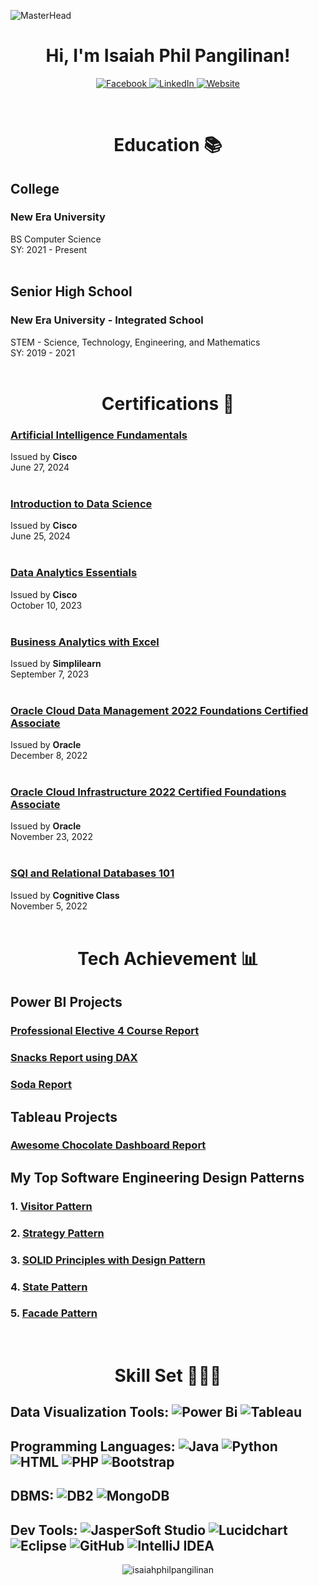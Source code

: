 ![MasterHead](https://user-images.githubusercontent.com/90236635/232446433-d5540fa2-fe28-4bb8-b929-cdb51fe61336.gif)
<h1 align="center">Hi, I'm Isaiah Phil Pangilinan!</h1>

<p align="center">
    <a href="https://www.facebook.com/isaiahphil.pangilinan.5">
        <img src="https://img.shields.io/badge/Facebook-%231877F2.svg?style=for-the-badge&logo=Facebook&logoColor=white" alt="Facebook">
    </a>
    <a href="https://linkedin.com/in/www.linkedin.com/in/IsaiahPhilPangilinan">
        <img src="https://img.shields.io/badge/linkedin-%230077B5.svg?style=for-the-badge&logo=linkedin&logoColor=white" alt="LinkedIn">
    </a>
    <a href="mailto: isaiahphilpangilinan@gmail.com">
        <img src="https://img.shields.io/badge/Gmail-333333?style=for-the-badge&logo=gmail&logoColor=red" alt="Website">
    </a>
</p>

<br/>

<h1 align="center"> Education 📚 </h1>

## College 
<h3>New Era University</h3>
BS Computer Science <br/>
SY: 2021 - Present <br/>
<br/>

## Senior High School
<h3>New Era University - Integrated School</h3>
STEM - Science, Technology, Engineering, and Mathematics<br/>
SY: 2019 - 2021<br/>



<br />



<h1 align="center"> Certifications 📜 </h1>

### [Artificial Intelligence Fundamentals](https://www.credly.com/badges/85d14e1b-59c2-4896-bc78-01e3976ee496) <br/>
Issued by **Cisco** <br/>
June 27, 2024 <br/><br/>

### [Introduction to Data Science](https://www.credly.com/badges/bb3b95bb-a5fa-4a9b-ba51-69903e7f8ebe) <br/>
Issued by **Cisco** <br/>
June 25, 2024 <br/><br/>

### [Data Analytics Essentials](https://www.credly.com/badges/cb55a617-9987-43bd-8424-fa9a133c8c9f) <br/>
Issued by **Cisco** <br/>
October 10, 2023 <br/><br/>

### [Business Analytics with Excel](https://www.simplilearn.com/skillup-certificate-landing?token=eyJjb3Vyc2VfaWQiOiI2NjQiLCJjZXJ0aWZpY2F0ZV91cmwiOiJodHRwczpcL1wvY2VydGlmaWNhdGVzLnNpbXBsaWNkbi5uZXRcL3NoYXJlXC90aHVtYl80NDk5MDc0XzE2OTQwOTEzNjAucG5nIiwidXNlcm5hbWUiOiJJc2FpYWggUGhpbCBBLiBQYW5naWxpbmFuIn0%3D&utm_source=shared-certificate&utm_medium=lms&utm_campaign=shared-certificate-promotion&referrer=https%3A%2F%2Flms.simplilearn.com%2Fcourses%2F2738%2FBusiness-Analytics-with-Excel%2Fcertificate%2Fdownload-skillup&%24web_only=true&_branch_match_id=1120947858055017886&_branch_referrer=H4sIAAAAAAAAA8soKSkottLXL87MLcjJ1EssKNDLyczL1k%2FVD3FxTw22CAwLcU4CAEoArYQlAAAA) <br />
Issued by **Simplilearn** <br/>
September 7, 2023 <br /><br />

### [Oracle Cloud Data Management 2022 Foundations Certified Associate](https://catalog-education.oracle.com/pls/certview/sharebadge?id=033E8039B3D9DC3737690AA8ECCC5EE7EE6B4B5525CC180537C8ECFC47A10524&fbclid=IwAR21eiGOsEZlSxyVDkt_rgK8Jo_0SH0JzzhDhCxkQF8t7_EKOyn9m2oaX2E) <br />
Issued by **Oracle** <br/>
December 8, 2022 <br /><br />

### [Oracle Cloud Infrastructure 2022 Certified Foundations Associate](https://catalog-education.oracle.com/pls/certview/sharebadge?id=30B8E82C7F9DFAB19BA86C712065DB0AB1BA2F6DEF52F5F324C5903CA6FC75BC&fbclid=IwAR3SYV1J2psQDi--PgzJuU7b9yqp8GJLBR5W0fyiFKL-tNOEJ9d0-utD02s) <br />
Issued by **Oracle** <br/>
November 23, 2022 <br /><br />

### [SQl and Relational Databases 101](https://courses.cognitiveclass.ai/certificates/de2a46e0f8ac4fb29d990098c266e86e) <br />
Issued by **Cognitive Class** <br/>
November 5, 2022 <br /><br />



<h1 align="center"> Tech Achievement 📊</h1>

## Power BI Projects
### [Professional Elective 4 Course Report](https://app.powerbi.com/view?r=eyJrIjoiODkzYTFjOTUtMGYyMy00MWYzLThlZjgtNjNmMDNhODU4OWQ4IiwidCI6ImI2ZjM0YTQxLTUzM2ItNDEwZS1iMWQ1LTJjYjc2MGU3YmI3ZCIsImMiOjEwfQ%3D%3D)
### [Snacks Report using DAX](https://app.powerbi.com/view?r=eyJrIjoiZTU2MWY1YjItZTUyNC00Nzk5LWExMzYtMjNlM2NiY2ZjMjZlIiwidCI6ImI2ZjM0YTQxLTUzM2ItNDEwZS1iMWQ1LTJjYjc2MGU3YmI3ZCIsImMiOjEwfQ%3D%3D)
### [Soda Report](https://app.powerbi.com/view?r=eyJrIjoiZjE3YTZlZTctZGNiNi00MWQ1LTkyNDAtNGNhMDI4YjFmYjUwIiwidCI6ImI2ZjM0YTQxLTUzM2ItNDEwZS1iMWQ1LTJjYjc2MGU3YmI3ZCIsImMiOjEwfQ%3D%3D)

## Tableau Projects
### [Awesome Chocolate Dashboard Report](https://public.tableau.com/views/AwesomeChocolateDashboardReport_17155921750220/Dashboard1?:language=en-US&:sid=&:redirect=auth&:display_count=n&:origin=viz_share_link)

## My Top Software Engineering Design Patterns
### 1. [Visitor Pattern](https://github.com/IsaiahPhilPangilinan/visitorPattern.git)
### 2. [Strategy Pattern](https://github.com/IsaiahPhilPangilinan/strategyPattern.git)
### 3. [SOLID Principles with Design Pattern](https://github.com/IsaiahPhilPangilinan/SOLIDwithDesignPattern.git)
### 4. [State Pattern](https://github.com/IsaiahPhilPangilinan/statePattern.git)
### 5. [Facade Pattern](https://github.com/IsaiahPhilPangilinan/facadePattern.git)



<br/>



<h1 align="center">Skill Set 👨🏻‍💻</h1>

## Data Visualization Tools: ![Power Bi](https://img.shields.io/badge/power_bi-F2C811?style=for-the-badge&logo=powerbi&logoColor=black) ![Tableau](https://img.shields.io/badge/Tableau-E97627?style=for-the-badge&logo=Tableau&logoColor=white)
## Programming Languages: ![Java](https://img.shields.io/badge/java-%23ED8B00.svg?style=for-the-badge&logo=openjdk&logoColor=white) ![Python](https://img.shields.io/badge/python-3670A0?style=for-the-badge&logo=python&logoColor=ffdd54) ![HTML](https://img.shields.io/badge/HTML5-E34F26?style=for-the-badge&logo=html5&logoColor=white) ![PHP](https://img.shields.io/badge/PHP-777BB4?style=for-the-badge&logo=php&logoColor=white) ![Bootstrap](https://img.shields.io/badge/-boostrap-0D1117?style=for-the-badge&logo=bootstrap&labelColor=0D1117)
## DBMS: ![DB2](https://img.shields.io/badge/DB2-0033A0?style=for-the-badge&logo=IBM&logoColor=white) ![MongoDB](https://img.shields.io/badge/MongoDB-%234ea94b.svg?style=for-the-badge&logo=mongodb&logoColor=white)
## Dev Tools: ![JasperSoft Studio](https://img.shields.io/badge/JasperSoft%20Studio-007396?style=for-the-badge&logo=Jaspersoft&logoColor=white) ![Lucidchart](https://img.shields.io/badge/Lucidchart-F28D1A?style=for-the-badge&logo=Lucidchart&logoColor=white) ![Eclipse](https://img.shields.io/badge/Eclipse-2C2255?style=for-the-badge&logo=eclipse&logoColor=white) ![GitHub](https://img.shields.io/badge/GitHub-100000?style=for-the-badge&logo=github&logoColor=white) ![IntelliJ IDEA](https://img.shields.io/badge/IntelliJ%20IDEA-000000?style=for-the-badge&logo=intellij%20idea&logoColor=white)



<p align="center"> <img src="https://komarev.com/ghpvc/?username=isaiahphilpangilinan&label=Profile%20views&color=0e75b6&style=flat" alt="isaiahphilpangilinan" /> </p>
